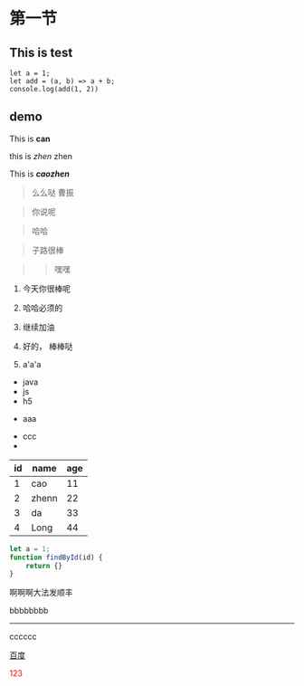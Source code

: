 # 第一节

## This is test

```
let a = 1;
let add = (a, b) => a + b;
console.log(add(1, 2))
```

## demo

This is **can**

this is *zhen* zhen

This is ***caozhen***

> 么么哒 曹振

> 你说呢

> 哈哈

> 子路很棒

> > 嘿嘿



1. 今天你很棒呢
2. 哈哈必须的
3. 继续加油
4. 好的， 棒棒哒



1. a'a'a

- java
- js
- h5

* aaa

+ ccc
+



| id   | name  | age  |
| ---- | ----- | ---- |
| 1    | cao   | 11   |
| 2    | zhenn | 22   |
| 3    | da    | 33   |
| 4    | Long  | 44   |



```js
let a = 1;
function findById(id) {
	return {}
}
```

啊啊啊大法发顺丰

bbbbbbbb

---



cccccc

[百度](www.baidu.com)

<p style="color:red;">123</p>







